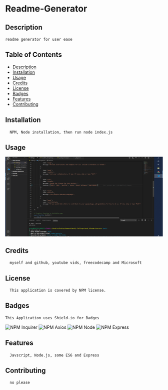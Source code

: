 # Readme-Generator

## Description 
    readme generator for user ease
    
 ## Table of Contents
 - [Description](#description)
 - [Installation](#installation)
 - [Usage](#usage)
 - [Credits](#credits)
 - [License](#license)
 - [Badges](#badges)
 - [Features](#features)
 - [Contributing](#contributing)
## Installation
      NPM, Node installation, then run node index.js
 ## Usage
 ![image of readme generator in node terminal](readme_img.png)
    
 ## Credits
      myself and github, youtube vids, freecodecamp and Microsoft  
## License
      This application is covered by NPM license.
## Badges
    This Application uses Shield.io for Badges
  ![NPM Inquirer](https://img.shields.io/npm/l/inquirer)
  ![NPM Axios](https://img.shields.io/npm/l/axios)
  ![NPM Node](https://img.shields.io/npm/l/node)
  ![NPM Express](https://img.shields.io/npm/l/express)
## Features
      Javscript, Node.js, some ES6 and Express
## Contributing
      no please
  
